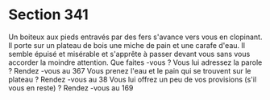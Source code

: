 # Section 341

Un boiteux aux pieds entravés par des fers s'avance vers vous en clopinant. Il porte sur un
plateau de bois une miche de pain et une carafe d'eau. Il semble épuisé et misérable et
s'apprête à passer devant vous sans vous accorder la moindre attention. Que faites -vous  ?
Vous lui adressez la parole  ?      Rendez -vous au 367
Vous prenez l'eau et le pain qui se trouvent sur le plateau  ?  Rendez -vous au 38
Vous lui offrez un peu de vos provisions (s'il vous en reste)  ? Rendez -vous au 169